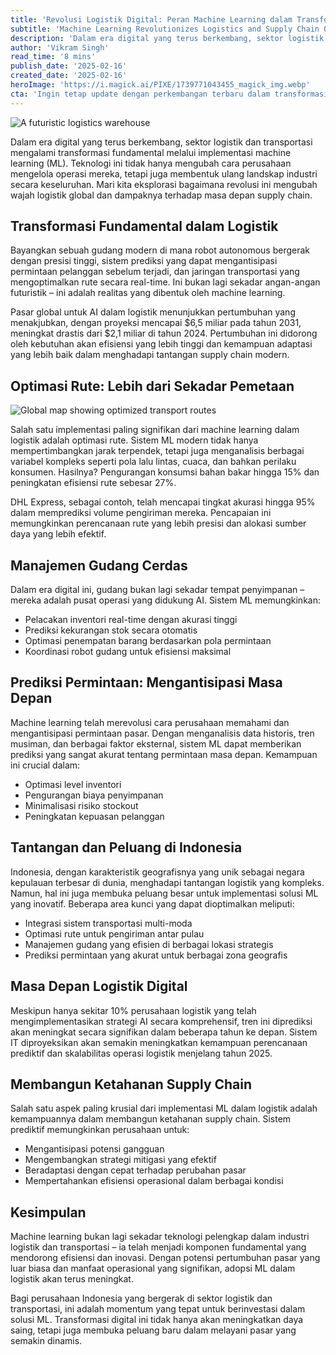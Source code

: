 ```yaml
---
title: 'Revolusi Logistik Digital: Peran Machine Learning dalam Transformasi Transportasi dan Supply Chain Modern'
subtitle: 'Machine Learning Revolutionizes Logistics and Supply Chain Operations'
description: 'Dalam era digital yang terus berkembang, sektor logistik dan transportasi mengalami transformasi fundamental melalui implementasi machine learning (ML). Teknologi ini tidak hanya mengubah cara perusahaan mengelola operasi mereka, tetapi juga membentuk ulang landskap industri secara keseluruhan.'
author: 'Vikram Singh'
read_time: '8 mins'
publish_date: '2025-02-16'
created_date: '2025-02-16'
heroImage: 'https://i.magick.ai/PIXE/1739771043455_magick_img.webp'
cta: 'Ingin tetap update dengan perkembangan terbaru dalam transformasi digital logistik? Ikuti kami di LinkedIn untuk mendapatkan insights mendalam dan analisis terkini tentang revolusi teknologi dalam industri supply chain.'
---
```


![A futuristic logistics warehouse](https://i.magick.ai/PIXE/1739771043455_magick_img.webp)

Dalam era digital yang terus berkembang, sektor logistik dan transportasi mengalami transformasi fundamental melalui implementasi machine learning (ML). Teknologi ini tidak hanya mengubah cara perusahaan mengelola operasi mereka, tetapi juga membentuk ulang landskap industri secara keseluruhan. Mari kita eksplorasi bagaimana revolusi ini mengubah wajah logistik global dan dampaknya terhadap masa depan supply chain.

## Transformasi Fundamental dalam Logistik

Bayangkan sebuah gudang modern di mana robot autonomous bergerak dengan presisi tinggi, sistem prediksi yang dapat mengantisipasi permintaan pelanggan sebelum terjadi, dan jaringan transportasi yang mengoptimalkan rute secara real-time. Ini bukan lagi sekadar angan-angan futuristik – ini adalah realitas yang dibentuk oleh machine learning.

Pasar global untuk AI dalam logistik menunjukkan pertumbuhan yang menakjubkan, dengan proyeksi mencapai $6,5 miliar pada tahun 2031, meningkat drastis dari $2,1 miliar di tahun 2024. Pertumbuhan ini didorong oleh kebutuhan akan efisiensi yang lebih tinggi dan kemampuan adaptasi yang lebih baik dalam menghadapi tantangan supply chain modern.

## Optimasi Rute: Lebih dari Sekadar Pemetaan

![Global map showing optimized transport routes](https://i.magick.ai/PIXE/1739771043459_magick_img.webp)

Salah satu implementasi paling signifikan dari machine learning dalam logistik adalah optimasi rute. Sistem ML modern tidak hanya mempertimbangkan jarak terpendek, tetapi juga menganalisis berbagai variabel kompleks seperti pola lalu lintas, cuaca, dan bahkan perilaku konsumen. Hasilnya? Pengurangan konsumsi bahan bakar hingga 15% dan peningkatan efisiensi rute sebesar 27%.

DHL Express, sebagai contoh, telah mencapai tingkat akurasi hingga 95% dalam memprediksi volume pengiriman mereka. Pencapaian ini memungkinkan perencanaan rute yang lebih presisi dan alokasi sumber daya yang lebih efektif.

## Manajemen Gudang Cerdas

Dalam era digital ini, gudang bukan lagi sekadar tempat penyimpanan – mereka adalah pusat operasi yang didukung AI. Sistem ML memungkinkan:

- Pelacakan inventori real-time dengan akurasi tinggi
- Prediksi kekurangan stok secara otomatis
- Optimasi penempatan barang berdasarkan pola permintaan
- Koordinasi robot gudang untuk efisiensi maksimal

## Prediksi Permintaan: Mengantisipasi Masa Depan

Machine learning telah merevolusi cara perusahaan memahami dan mengantisipasi permintaan pasar. Dengan menganalisis data historis, tren musiman, dan berbagai faktor eksternal, sistem ML dapat memberikan prediksi yang sangat akurat tentang permintaan masa depan. Kemampuan ini crucial dalam:

- Optimasi level inventori
- Pengurangan biaya penyimpanan
- Minimalisasi risiko stockout
- Peningkatan kepuasan pelanggan

## Tantangan dan Peluang di Indonesia

Indonesia, dengan karakteristik geografisnya yang unik sebagai negara kepulauan terbesar di dunia, menghadapi tantangan logistik yang kompleks. Namun, hal ini juga membuka peluang besar untuk implementasi solusi ML yang inovatif. Beberapa area kunci yang dapat dioptimalkan meliputi:

- Integrasi sistem transportasi multi-moda
- Optimasi rute untuk pengiriman antar pulau
- Manajemen gudang yang efisien di berbagai lokasi strategis
- Prediksi permintaan yang akurat untuk berbagai zona geografis

## Masa Depan Logistik Digital

Meskipun hanya sekitar 10% perusahaan logistik yang telah mengimplementasikan strategi AI secara komprehensif, tren ini diprediksi akan meningkat secara signifikan dalam beberapa tahun ke depan. Sistem IT diproyeksikan akan semakin meningkatkan kemampuan perencanaan prediktif dan skalabilitas operasi logistik menjelang tahun 2025.

## Membangun Ketahanan Supply Chain

Salah satu aspek paling krusial dari implementasi ML dalam logistik adalah kemampuannya dalam membangun ketahanan supply chain. Sistem prediktif memungkinkan perusahaan untuk:

- Mengantisipasi potensi gangguan
- Mengembangkan strategi mitigasi yang efektif
- Beradaptasi dengan cepat terhadap perubahan pasar
- Mempertahankan efisiensi operasional dalam berbagai kondisi

## Kesimpulan

Machine learning bukan lagi sekadar teknologi pelengkap dalam industri logistik dan transportasi – ia telah menjadi komponen fundamental yang mendorong efisiensi dan inovasi. Dengan potensi pertumbuhan pasar yang luar biasa dan manfaat operasional yang signifikan, adopsi ML dalam logistik akan terus meningkat.

Bagi perusahaan Indonesia yang bergerak di sektor logistik dan transportasi, ini adalah momentum yang tepat untuk berinvestasi dalam solusi ML. Transformasi digital ini tidak hanya akan meningkatkan daya saing, tetapi juga membuka peluang baru dalam melayani pasar yang semakin dinamis.
